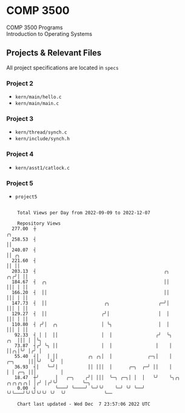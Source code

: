 # COMP 3500
COMP 3500 Programs  
Introduction to Operating Systems  
## Projects & Relevant Files
All project specifications are located in `specs`
### Project 2
- `kern/main/hello.c`
- `kern/main/main.c`
### Project 3
- `kern/thread/synch.c`
- `kern/include/synch.h`
### Project 4
- `kern/asst1/catlock.c`
### Project 5
- `project5`

```

    Total Views per Day from 2022-09-09 to 2022-12-07

    Repository Views
  277.00  ┼                                                                               ╭╮
  258.53  ┤                                                                               ││
  240.07  ┤                                                                               ││ ╭╮
  221.60  ┤                                                                               ││ ││
  203.13  ┤                                               ╭╮                           ╭╮╭╯│ ││
  184.67  ┤  ╭╮                                           ││                           │││ │ ││
  166.20  ┤  ││                                           ││                           │││ │ ││
  147.73  ┤  ││                     ╭╮                  ╭─╯│                           │││ │ ││
  129.27  ┤  ││                    ╭╯│                  │  │                           │││ │ ││
  110.80  ┤ ╭╯│  ╭╮                │ ╰╮                 │  │                           │││ │ ││
   92.33  ┤ │ │  ││                │  │                ╭╯  ╰╮                      ╭╮  │││ │ │╰╮
   73.87  ┤╭╯ ╰╮ ││                │  │                │    │                      ││╭╮│╰╯ │╭╯ │
   55.40  ┤│   │ ││           ╭╮ ╭╮│  │             ╭─╮│    │              ╭─╮     │││╰╯   ╰╯  │
   36.93  ┤│   ╰─╯│           ││ │││  │      ╭─╮  ╭─╯ ││    │              │ │ ╭─╮ │││         │
   18.47  ┼╯      │   ╭─╮    ╭╯│ │││  ╰─╮ ╭─╮│ │  │   ╰╯    ╰╮╭╮   ╭╮╭╮╭╮╭╮│ │╭╯ │╭╯╰╯         ╰─╮
    0.00  ┤       ╰───╯ ╰────╯ ╰─╯╰╯    ╰─╯ ╰╯ ╰──╯          ╰╯╰───╯╰╯╰╯╰╯╰╯ ╰╯  ╰╯              ╰──

    Chart last updated - Wed Dec  7 23:57:06 2022 UTC
    
```

